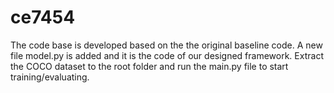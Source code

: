 # ce7454

The code base is developed based on the the original baseline code. A new file model.py is added and it is the code of our designed framework. Extract the COCO dataset to the root folder and run the main.py file to start training/evaluating.
